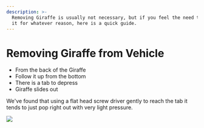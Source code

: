 ```yaml
---
description: >-
  Removing Giraffe is usually not necessary, but if you feel the need to remove
  it for whatever reason, here is a quick guide.
---
```


# Removing Giraffe from Vehicle

* From the back of the Giraffe
* Follow it up from the bottom
* There is a tab to depress
* Giraffe slides out

We've found that using a flat head screw driver gently to reach the tab it tends to just pop right out with very light pressure.

![](../../../.gitbook/assets/image.png)

